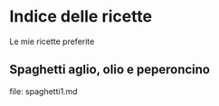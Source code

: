# Indice delle ricette
Le mie ricette preferite
## Spaghetti aglio, olio e peperoncino
file: spaghetti1.md